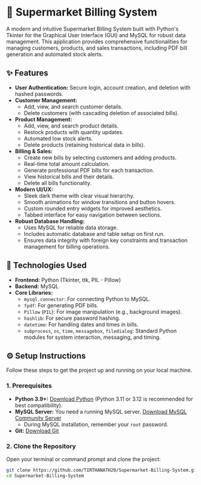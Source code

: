 # 🛒 Supermarket Billing System

A modern and intuitive Supermarket Billing System built with Python's Tkinter for the Graphical User Interface (GUI) and MySQL for robust data management. This application provides comprehensive functionalities for managing customers, products, and sales transactions, including PDF bill generation and automated stock alerts.

## ✨ Features

* **User Authentication:** Secure login, account creation, and deletion with hashed passwords.
* **Customer Management:**
    * Add, view, and search customer details.
    * Delete customers (with cascading deletion of associated bills).
* **Product Management:**
    * Add, view, and search product details.
    * Restock products with quantity updates.
    * Automated low stock alerts.
    * Delete products (retaining historical data in bills).
* **Billing & Sales:**
    * Create new bills by selecting customers and adding products.
    * Real-time total amount calculation.
    * Generate professional PDF bills for each transaction.
    * View historical bills and their details.
    * Delete all bills functionality.
* **Modern UI/UX:**
    * Sleek dark theme with clear visual hierarchy.
    * Smooth animations for window transitions and button hovers.
    * Custom rounded entry widgets for improved aesthetics.
    * Tabbed interface for easy navigation between sections.
* **Robust Database Handling:**
    * Uses MySQL for reliable data storage.
    * Includes automatic database and table setup on first run.
    * Ensures data integrity with foreign key constraints and transaction management for billing operations.

## 🚀 Technologies Used

* **Frontend:** Python (Tkinter, ttk, PIL - Pillow)
* **Backend:** MySQL
* **Core Libraries:**
    * `mysql.connector`: For connecting Python to MySQL.
    * `fpdf`: For generating PDF bills.
    * `Pillow` (`PIL`): For image manipulation (e.g., background images).
    * `hashlib`: For secure password hashing.
    * `datetime`: For handling dates and times in bills.
    * `subprocess`, `os`, `time`, `messagebox`, `filedialog`: Standard Python modules for system interaction, messaging, and timing.

## ⚙️ Setup Instructions

Follow these steps to get the project up and running on your local machine.

### 1. Prerequisites

* **Python 3.9+:** [Download Python](https://www.python.org/downloads/) (Python 3.11 or 3.12 is recommended for best compatibility).
* **MySQL Server:** You need a running MySQL server. [Download MySQL Community Server](https://dev.mysql.com/downloads/mysql/)
    * During MySQL installation, remember your `root` password.
* **Git:** [Download Git](https://git-scm.com/downloads)

### 2. Clone the Repository

Open your terminal or command prompt and clone the project:

```bash
git clone https://github.com/TIRTHANATH20/Supermarket-Billing-System.git
cd Supermarket-Billing-System
